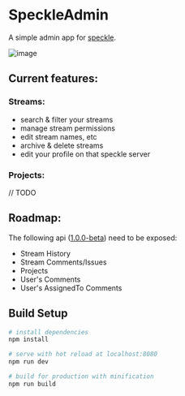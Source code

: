 # SpeckleAdmin
A simple admin app for [speckle](https://speckle.works).

![image](https://user-images.githubusercontent.com/7696515/37546477-ed733a6a-2964-11e8-9b80-9448a88999bc.png)

## Current features:

### Streams:
- search & filter your streams
- manage stream permissions
- edit stream names, etc
- archive & delete streams
- edit your profile on that speckle server

### Projects:
// TODO


## Roadmap:
The following api ([1.0.0-beta](https://speckleworks.github.io/SpeckleSpecs/)) need to be exposed:
- Stream History
- Stream Comments/Issues
- Projects
- User's Comments
- User's AssignedTo Comments

## Build Setup

``` bash
# install dependencies
npm install

# serve with hot reload at localhost:8080
npm run dev

# build for production with minification
npm run build
```
